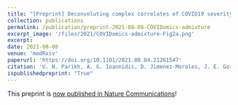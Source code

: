 ```yaml
---
title: "[Preprint] Deconvoluting complex correlates of COVID19 severity with local ancestry inference and viral phylodynamics: Results of a multiomic pandemic tracking strategy"
collection: publications
permalink: /publication/preprint-2021-08-08-COVIDomics-admixture
excerpt_image: '/files/2021/COVIDomics-admixture-Fig2a.png'
excerpt:
date: 2021-08-08
venue: 'medRxiv'
paperurl: 'https://doi.org/10.1101/2021.08.04.21261547'
citation: 'V. N. Parikh, A. G. Ioannidis, D. Jimenez-Morales, J. E. Gorzynski, H. N. D. Jong, X. Liu, J. Roque, V. P. Cepeda-Espinoza, K. Osoegawa, C. Hughes, S. C. Sutton, N. Youlton, R. Joshi, D. Amar, Y. Tanigawa, D. Russo, J. Wong, J. T. Lauzon, J. Edelson, D. M. Montserrat, Y. Kwon, S. Rubinacci, O. Delaneau, L. Cappello, J. Kim, M. J. Shoura, A. N. Raja, N. Watson, N. Hammond, E. Spiteri, K. C. Mallempati, G. Montero-Martin, J. Christle, J. Kim, A. Kirillova, K. Seo, Y. Huang, C. Zhao, S. Moreno-Grau, S. Hershman, K. P. Dalton, J. Zhen, J. Kamm, K. Bhatt, A. Isakova, M. Morri, T. Ranganath, C. A. Blish, A. J. Rogers, K. Nadeau, S. Yang, A. Blomkalns, R. OHara, N. F. Neff, C. DeBoever, S. Szalma, M. T. Wheeler, K. Farh, G. P. Schroth, P. Febbo, F. deSouza, M. Fernandez-Vina, A. Kistler, J. Palacios, B. A. Pinsky, C. D. Bustamante, M. A. Rivas, E. A. Ashley, Deconvoluting complex correlates of COVID19 severity with local ancestry inference and viral phylodynamics: Results of a multiomic pandemic tracking strategy. medRxiv 2021.08.04.21261547 (2021).'
ispublishedpreprint: "True"
---
```


This preprint is [now published in Nature Communications](/publication/2022-08-30-COVIDomics-admixture)!
